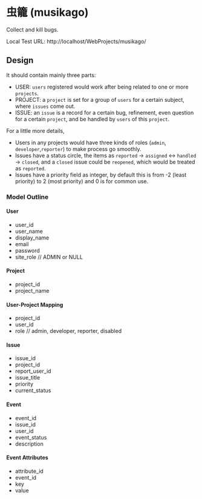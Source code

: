 # 虫籠 (musikago)
Collect and kill bugs.

Local Test URL: http://localhost/WebProjects/musikago/

## Design

It should contain mainly three parts:

* USER: `users` registered would work after being related to one or more `projects`.
* PROJECT: a `project` is set for a group of `users` for a certain subject, where `issues` come out.
* ISSUE: an `issue` is a record for a certain bug, refinement, even question for a certain `project`, and be handled by `users` of this `project`.

For a little more details, 

* Users in any projects would have three kinds of roles (`admin`, `developer`,`reporter`) to make process go smoothly.
* Issues have a status circle, the items as `reported` -> `assigned` <-> `handled` -> `closed`, and a `closed` issue could be `reopened`, which would be treated as `reported`.
* Issues have a priority field as integer, by default this is from -2 (least priority) to 2 (most priority) and 0 is for common use.

### Model Outline

#### User

* user_id
* user_name
* display_name
* email
* password
* site_role // ADMIN or NULL

#### Project

* project_id
* project_name

#### User-Project Mapping

* project_id
* user_id
* role // admin, developer, reporter, disabled

#### Issue

* issue_id
* project_id
* report_user_id
* issue_title
* priority
* current_status

#### Event

* event_id
* issue_id
* user_id
* event_status
* description

#### Event Attributes

* attribute_id
* event_id
* key
* value

